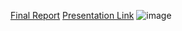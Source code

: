 [Final Report](https://github.com/Hyunjun-Bruce-Lee/Hobby_Project/blob/main/%E3%80%8C2020%EC%84%9C%EC%9A%B8%EC%8B%9C%EB%B9%85%EC%BA%A0%EA%B3%B5%EB%AA%A8%EC%A0%84%E3%80%8D_%E3%80%8C%ED%95%98%EB%B9%84_%ED%94%84%EB%A1%9C%EC%A0%9D%ED%8A%B8%E3%80%8D_%EB%B6%84%EC%84%9D%EA%B2%B0%EA%B3%BC%EC%84%9C.pdf)
[Presentation Link](https://bigdata.seoul.go.kr/noti/selectNoti.do?r_id=P260&bbs_seq=410&ac_type=A1&sch_type=&sch_text=&currentPage=3)
![image](https://user-images.githubusercontent.com/60064604/147639774-85892d2c-c8d2-4703-80b7-a5e0d6cbe067.png)
